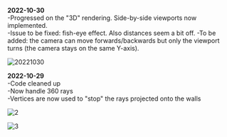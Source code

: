<b>2022-10-30</b></br>
-Progressed on the "3D" rendering. Side-by-side viewports now implemented.</br>
-Issue to be fixed: fish-eye effect. Also distances seem a bit off.
-To be added: the camera can move forwards/backwards but only the viewport turns (the camera stays on the same Y-axis).

![20221030](https://user-images.githubusercontent.com/4015046/198857045-f0bf6db9-b364-443c-8d9d-8fece3d768e7.png)

<b>2022-10-29</b></br>
-Code cleaned up</br>
-Now handle 360 rays</br>
-Vertices are now used to "stop" the rays projected onto the walls</br>

![2](https://user-images.githubusercontent.com/4015046/198852853-2e7690a1-2d81-4292-bb6f-414f9e9bc839.png)

![3](https://user-images.githubusercontent.com/4015046/198852854-46edecee-6669-410d-9860-57676219bdcc.png)
